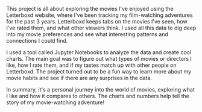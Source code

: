   This project is all about exploring the movies I've enjoyed using the Letterboxd website, where I've been tracking my film-watching adventures for the past 3 years. Letterboxd keeps tabs on the movies I've seen, how I've rated them, and what other viewers think. I used all this data to dig deep into my movie preferences and see what interesting patterns and connections I could find.

  I used a tool called Jupyter Notebooks to analyze the data and create cool charts. The main goal was to figure out what types of movies or directors I like, how I rate them, and if my tastes match up with other people on Letterboxd. The project turned out to be a fun way to learn more about my movie habits and see if there are any surprises in the data.

  In summary, it's a personal journey into the world of movies, exploring what I like and how it compares to others. The charts and numbers help tell the story of my movie-watching adventure!
